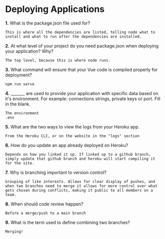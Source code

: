 # Deploying Applications

**1.** What is the package.json file used for?
<!-- enter you answer in the space below -->
```
This is where all the dependencies are listed, telling node what to install and what to run after the dependencies are installed.
``` 
**2.** At what level of your project do you need package.json when deploying your application? Why?
<!-- enter you answer in the space below -->
```
The top level, because this is where node runs.
```
**3.** What command will ensure that your Vue code is compiled properly for deployment?
<!-- enter you answer in the space below -->
```
npm run serve
```
**4.** _______ are used to provide your application with specific data based on it's environment. For example: connections strings, private keys or port. Fill in the blank.
<!-- enter you answer in the space below -->
```
The environment
.env
```
**5.** What are the two ways to view the logs from your Heroku app.
<!-- enter you answer in the space below -->
```
From the Heroku CLI, or on the website in the "logs" section
```
**6.** How do you update an app already deployed on Heroku?
<!-- enter you answer in the space below -->
```
Depends on how you linked it up. If linked up to a github branch, simply update that github branch and heroku will start compiling it for the site.
```
**7.** Why is branching important to version control?
<!-- enter you answer in the space below -->
```
Grouping of like interests. Allows for clear display of pushes, and when two branches need to merge it allows for more control over what gets chosen during conflicts, making it public to all members on a team.
```
**8.** When should code review happen?
<!-- enter you answer in the space below -->
```
Before a merge/push to a main branch
```
**9.** What is the term used to define combining two branches?
<!-- enter you answer in the space below -->
```
Merging!
```

